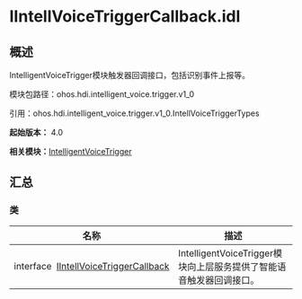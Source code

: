 # IIntellVoiceTriggerCallback.idl


## 概述

IntelligentVoiceTrigger模块触发器回调接口，包括识别事件上报等。

模块包路径：ohos.hdi.intelligent_voice.trigger.v1_0

引用：ohos.hdi.intelligent_voice.trigger.v1_0.IntellVoiceTriggerTypes

**起始版本：** 4.0

**相关模块：**[IntelligentVoiceTrigger](_intelligent_voice_trigger.md)


## 汇总


### 类

| 名称 | 描述 | 
| -------- | -------- |
| interface&nbsp;&nbsp;[IIntellVoiceTriggerCallback](interface_i_intell_voice_trigger_callback.md) | IntelligentVoiceTrigger模块向上层服务提供了智能语音触发器回调接口。  | 
